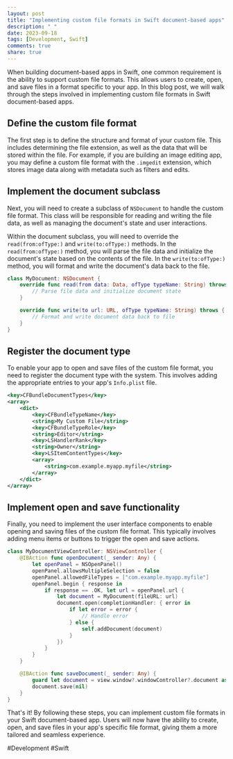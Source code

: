 ```yaml
---
layout: post
title: "Implementing custom file formats in Swift document-based apps"
description: " "
date: 2023-09-18
tags: [Development, Swift]
comments: true
share: true
---
```


When building document-based apps in Swift, one common requirement is the ability to support custom file formats. This allows users to create, open, and save files in a format specific to your app. In this blog post, we will walk through the steps involved in implementing custom file formats in Swift document-based apps.

## Define the custom file format

The first step is to define the structure and format of your custom file. This includes determining the file extension, as well as the data that will be stored within the file. For example, if you are building an image editing app, you may define a custom file format with the `.imgedit` extension, which stores image data along with metadata such as filters and edits.

## Implement the document subclass

Next, you will need to create a subclass of `NSDocument` to handle the custom file format. This class will be responsible for reading and writing the file data, as well as managing the document's state and user interactions.

Within the document subclass, you will need to override the `read(from:ofType:)` and `write(to:ofType:)` methods. In the `read(from:ofType:)` method, you will parse the file data and initialize the document's state based on the contents of the file. In the `write(to:ofType:)` method, you will format and write the document's data back to the file.

```swift
class MyDocument: NSDocument {
    override func read(from data: Data, ofType typeName: String) throws {
        // Parse file data and initialize document state
    }

    override func write(to url: URL, ofType typeName: String) throws {
        // Format and write document data back to file
    }
}
```

## Register the document type

To enable your app to open and save files of the custom file format, you need to register the document type with the system. This involves adding the appropriate entries to your app's `Info.plist` file.

```xml
<key>CFBundleDocumentTypes</key>
<array>
    <dict>
        <key>CFBundleTypeName</key>
        <string>My Custom File</string>
        <key>CFBundleTypeRole</key>
        <string>Editor</string>
        <key>LSHandlerRank</key>
        <string>Owner</string>
        <key>LSItemContentTypes</key>
        <array>
            <string>com.example.myapp.myfile</string>
        </array>
    </dict>
</array>
```

## Implement open and save functionality

Finally, you need to implement the user interface components to enable opening and saving files of the custom file format. This typically involves adding menu items or buttons to trigger the open and save actions.

```swift
class MyDocumentViewController: NSViewController {
    @IBAction func openDocument(_ sender: Any) {
        let openPanel = NSOpenPanel()
        openPanel.allowsMultipleSelection = false
        openPanel.allowedFileTypes = ["com.example.myapp.myfile"]
        openPanel.begin { response in
            if response == .OK, let url = openPanel.url {
                let document = MyDocument(fileURL: url)
                document.open(completionHandler: { error in
                    if let error = error {
                        // Handle error
                    } else {
                        self.addDocument(document)
                    }
                })
            }
        }
    }

    @IBAction func saveDocument(_ sender: Any) {
        guard let document = view.window?.windowController?.document as? MyDocument else { return }
        document.save(nil)
    }
}
```

That's it! By following these steps, you can implement custom file formats in your Swift document-based app. Users will now have the ability to create, open, and save files in your app's specific file format, giving them a more tailored and seamless experience.

#Development #Swift